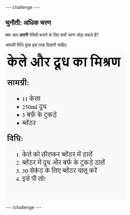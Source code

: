 --- challenge ---

## चुनौती: अधिक चरण

क्या आप **अपनी** रेसिपी बनाने के लिए सभी चरण जोड़ सकते हैं?

आपकी विधि कुछ इस तरह दिखनी चाहिए:

![screenshot](images/recipe-more-method.png)

--- /challenge ---
